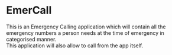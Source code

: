 # EmerCall
This is an Emergency Calling application which will contain all the emergency numbers a person needs  at the time of emergency in categorised manner.  
This application will also allow to call from the app itself.
